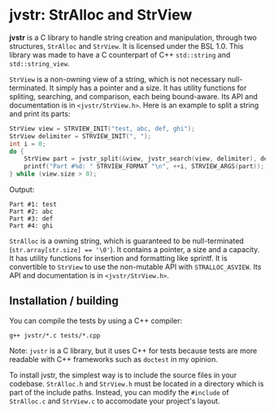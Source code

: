# jvstr: StrAlloc and StrView

**jvstr** is a C library to handle string creation and manipulation, through two structures, `StrAlloc` and `StrView`.
It is licensed under the BSL 1.0.
This library was made to have a C counterpart of C++ `std::string` and `std::string_view`.

`StrView` is a non-owning view of a string, which is not necessary null-terminated. It simply has a pointer and a size.
It has utility functions for spliting, searching, and comparison, each being bound-aware. Its API and documentation is in `<jvstr/StrView.h>`.
Here is an example to split a string and print its parts:

```c
StrView view = STRVIEW_INIT("test, abc, def, ghi");
StrView delimiter = STRVIEW_INIT(", ");
int i = 0;
do {
    StrView part = jvstr_split(&view, jvstr_search(view, delimiter), delimiter.size);
    printf("Part #%d: " STRVIEW_FORMAT "\n", ++i, STRVIEW_ARGS(part));
} while (view.size > 0);
```
Output:
```
Part #1: test
Part #2: abc
Part #3: def
Part #4: ghi
```

`StrAlloc` is a owning string, which is guaranteed to be null-terminated (`str.array[str.size] == '\0'`).
It contains a pointer, a size and a capacity. It has utility functions for insertion and formatting like sprintf.
It is convertible to `StrView` to use the non-mutable API with `STRALLOC_ASVIEW`.
Its API and documentation is in `<jvstr/StrView.h>`. 

## Installation / building

You can compile the tests by using a C++ compiler:
```
g++ jvstr/*.c tests/*.cpp
```
Note: `jvstr` is a C library, but it uses C++ for tests because tests are more readable with C++ frameworks such as `doctest` in my opinion.

To install jvstr, the simplest way is to include the source files in your codebase.
`StrAlloc.h` and `StrView.h` must be located in a directory which is part of the include paths.
Instead, you can modify the `#include` of `StrAlloc.c` and `StrView.c` to accomodate your project's layout.
